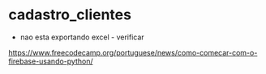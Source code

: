 # cadastro_clientes

- nao esta exportando excel - verificar

https://www.freecodecamp.org/portuguese/news/como-comecar-com-o-firebase-usando-python/